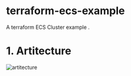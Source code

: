 # terraform-ecs-example
A terraform ECS Cluster example .
# 1. Artitecture
![artitecture](https://imgur.com/AkJsjAU.png)
